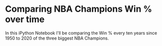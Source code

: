 # Comparing NBA Champions Win % over time
In this iPython Notebook I'll be comparing the Win % every ten years since 1950 to 2020 of the three biggest NBA Champions. 
